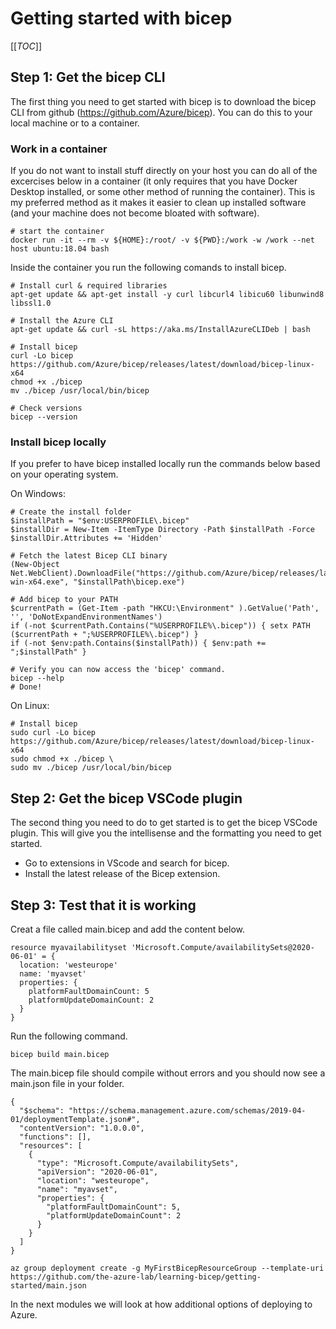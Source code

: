 # Getting started with bicep

[[_TOC_]]

## Step 1: Get the bicep CLI
The first thing you need to get started with bicep is to download the bicep CLI from github (https://github.com/Azure/bicep).  You can do this to your local machine or to a container.

### Work in a container

If you do not want to install stuff directly on your host you can do all of the excercises below in a container (it only requires that you have Docker Desktop installed, or some other method of running the container). This is my preferred method as it makes it easier to clean up installed software (and your machine does not become bloated with software).

```
# start the container
docker run -it --rm -v ${HOME}:/root/ -v ${PWD}:/work -w /work --net host ubuntu:18.04 bash
```

Inside the container you run the following comands to install bicep.
```
# Install curl & required libraries
apt-get update && apt-get install -y curl libcurl4 libicu60 libunwind8 libssl1.0

# Install the Azure CLI
apt-get update && curl -sL https://aka.ms/InstallAzureCLIDeb | bash

# Install bicep
curl -Lo bicep https://github.com/Azure/bicep/releases/latest/download/bicep-linux-x64
chmod +x ./bicep
mv ./bicep /usr/local/bin/bicep

# Check versions
bicep --version
```

### Install bicep locally

If you prefer to have bicep installed locally run the commands below based on your operating system.

On Windows:
```
# Create the install folder
$installPath = "$env:USERPROFILE\.bicep"
$installDir = New-Item -ItemType Directory -Path $installPath -Force
$installDir.Attributes += 'Hidden'

# Fetch the latest Bicep CLI binary
(New-Object Net.WebClient).DownloadFile("https://github.com/Azure/bicep/releases/latest/download/bicep-win-x64.exe", "$installPath\bicep.exe")

# Add bicep to your PATH
$currentPath = (Get-Item -path "HKCU:\Environment" ).GetValue('Path', '', 'DoNotExpandEnvironmentNames')
if (-not $currentPath.Contains("%USERPROFILE%\.bicep")) { setx PATH ($currentPath + ";%USERPROFILE%\.bicep") }
if (-not $env:path.Contains($installPath)) { $env:path += ";$installPath" }

# Verify you can now access the 'bicep' command.
bicep --help
# Done!
```

On Linux:
```
# Install bicep
sudo curl -Lo bicep https://github.com/Azure/bicep/releases/latest/download/bicep-linux-x64
sudo chmod +x ./bicep \
sudo mv ./bicep /usr/local/bin/bicep
```

## Step 2: Get the bicep VSCode plugin

The second thing you need to do to get started is to get the bicep VSCode plugin. This will give you the intellisense and the formatting you need to get started.

- Go to extensions in VScode and search for bicep.
- Install the latest release of the Bicep extension.


## Step 3: Test that it is working

Creat a file called main.bicep and add the content below. 

```
resource myavailabilityset 'Microsoft.Compute/availabilitySets@2020-06-01' = {
  location: 'westeurope'
  name: 'myavset'
  properties: {
    platformFaultDomainCount: 5
    platformUpdateDomainCount: 2
  }
}
```

Run the following command.
```
bicep build main.bicep
```
The main.bicep file should compile without errors and you should now see a main.json file in your folder.

```
{
  "$schema": "https://schema.management.azure.com/schemas/2019-04-01/deploymentTemplate.json#",
  "contentVersion": "1.0.0.0",
  "functions": [],
  "resources": [
    {
      "type": "Microsoft.Compute/availabilitySets",
      "apiVersion": "2020-06-01",
      "location": "westeurope",
      "name": "myavset",
      "properties": {
        "platformFaultDomainCount": 5,
        "platformUpdateDomainCount": 2
      }
    }
  ]
}
```

```
az group deployment create -g MyFirstBicepResourceGroup --template-uri https://github.com/the-azure-lab/learning-bicep/getting-started/main.json

```


In the next modules we will look at how additional options of deploying to Azure.
